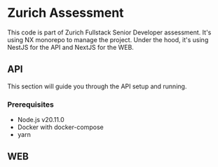 # Zurich Assessment
This code is part of Zurich Fullstack Senior Developer assessment. It's using NX monorepo to manage the project. Under the hood, it's using NestJS for the API and NextJS for the WEB.

## API
This section will guide you through the API setup and running.

### Prerequisites

- Node.js v20.11.0
- Docker with docker-compose
- yarn

## WEB
